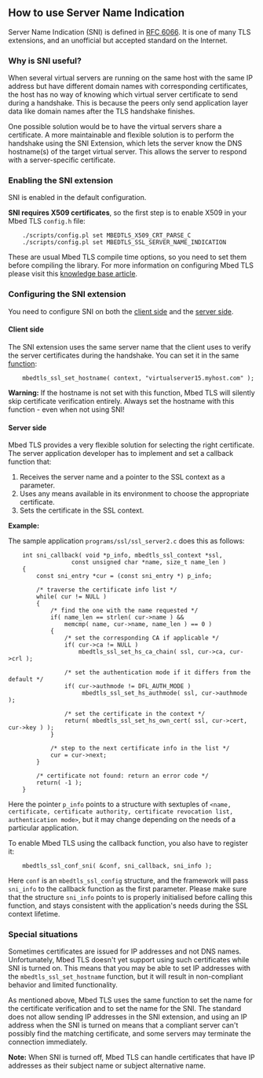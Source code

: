 ## How to use Server Name Indication

Server Name Indication (SNI) is defined in [RFC 6066](https://tools.ietf.org/html/rfc6066). It is one of many TLS extensions, and an unofficial but accepted standard on the Internet.

### Why is SNI useful?

When several virtual servers are running on the same host with the same IP address but have different domain names with corresponding certificates, the host has no way of knowing which virtual server certificate to send during a handshake. This is because the peers only send application layer data like domain names after the TLS handshake finishes.

One possible solution would be to have the virtual servers share a certificate. A more maintainable and flexible solution is to perform the handshake using the SNI Extension, which lets the server know the DNS hostname(s) of the target virtual server. This allows the server to respond with a server-specific certificate.

### Enabling the SNI extension

SNI is enabled in the default configuration.

**SNI requires X509 certificates**, so the first step is to enable X509 in your Mbed TLS `config.h` file:
```
    ./scripts/config.pl set MBEDTLS_X509_CRT_PARSE_C
    ./scripts/config.pl set MBEDTLS_SSL_SERVER_NAME_INDICATION
```
These are usual Mbed TLS compile time options, so you need to set them before compiling the library. For more information on configuring Mbed TLS please visit this [knowledge base article](https://tls.mbed.org/kb/compiling-and-building/how-do-i-configure-mbedtls).

### Configuring the SNI extension

You need to configure SNI on both the [client side](#client-side) and the [server side](#server-side).

#### Client side

The SNI extension uses the same server name that the client uses to verify the server certificates during the handshake. You can set it in the same [function](https://tls.mbed.org/api/ssl_8h.html):
```
    mbedtls_ssl_set_hostname( context, "virtualserver15.myhost.com" );
```
<span class="warnings">**Warning:** If the hostname is not set with this function, Mbed TLS will silently skip certificate verification entirely. Always set the hostname with this function - even when not using SNI!</span>

#### Server side

Mbed TLS provides a very flexible solution for selecting the right certificate. The server application developer has to implement and set a callback function that:
1. Receives the server name and a pointer to the SSL context as a parameter.
1. Uses any means available in its environment to choose the appropriate certificate.
1. Sets the certificate in the SSL context.

**Example:**

The sample application `programs/ssl/ssl_server2.c` does this as follows:
```
    int sni_callback( void *p_info, mbedtls_ssl_context *ssl,
                  const unsigned char *name, size_t name_len )
    {
        const sni_entry *cur = (const sni_entry *) p_info;

        /* traverse the certificate info list */
        while( cur != NULL )
        {
            /* find the one with the name requested */
            if( name_len == strlen( cur->name ) &&
                memcmp( name, cur->name, name_len ) == 0 )
            {
                /* set the corresponding CA if applicable */
                if( cur->ca != NULL )
                    mbedtls_ssl_set_hs_ca_chain( ssl, cur->ca, cur->crl );

                /* set the authentication mode if it differs from the default */
                if( cur->authmode != DFL_AUTH_MODE )
                     mbedtls_ssl_set_hs_authmode( ssl, cur->authmode );

                /* set the certificate in the context */
                return( mbedtls_ssl_set_hs_own_cert( ssl, cur->cert, cur->key ) );
            }

            /* step to the next certificate info in the list */
            cur = cur->next;
        }

        /* certificate not found: return an error code */
        return( -1 );
    }
```
Here the pointer `p_info` points to a structure with sextuples of `<name, certificate, certificate authority, certificate revocation list, authentication mode>`, but it may change depending on the needs of a particular application.

To enable Mbed TLS using the callback function, you also have to register it:
```
    mbedtls_ssl_conf_sni( &conf, sni_callback, sni_info );
```
Here `conf` is an `mbedtls_ssl_config` structure, and the framework will pass `sni_info` to the callback function as the first parameter. Please make sure that the structure `sni_info` points to is properly initialised before calling this function, and stays consistent with the application's needs during the SSL context lifetime.

### Special situations

Sometimes certificates are issued for IP addresses and not DNS names. Unfortunately, Mbed TLS doesn't yet support using such certificates while SNI is turned on. This means that you may be able to set IP addresses with the `mbedtls_ssl_set_hostname` function, but it will result in non-compliant behavior and limited functionality.

As mentioned above, Mbed TLS uses the same function to set the name for the certificate verification and to set the name for the SNI. The standard does not allow sending IP addresses in the SNI extension, and using an IP address when the SNI is turned on means that a compliant server can't possibly find the matching certificate, and some servers may terminate the connection immediately.

<span class="notes">**Note:** When SNI is turned off, Mbed TLS can handle certificates that have IP addresses as their subject name or subject alternative name.</span>

<!---",use-sni,"sni, server name indication, virtual host, rfc 6066, tls extension",,,published,"2016-07-05 14:55:00",2,4773,"2016-07-06 12:55:00","Janos Follath"--->
